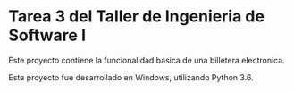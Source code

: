 # Tarea 3 del Taller de Ingenieria de Software I

Este proyecto contiene la funcionalidad basica de una billetera electronica.

Este proyecto fue desarrollado en Windows, utilizando Python 3.6.
